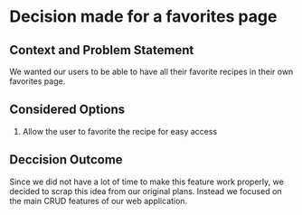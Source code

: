 # Decision made for a favorites page

## Context and Problem Statement 
We wanted our users to be able to have all their favorite recipes in their own favorites page.
## Considered Options 
1. Allow the user to favorite the recipe for easy access
## Deccision Outcome 
Since we did not have a lot of time to make this feature work properly, we decided to scrap this idea from our original plans. Instead we focused on the main CRUD features of our web application.